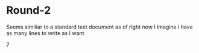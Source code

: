 # Round-2

Seems similiar to a standard text document as of right now
I imagine i have as many lines to write as I want


7
